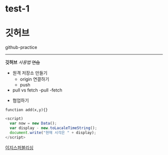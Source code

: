 # test-1
# 깃허브
github-practice

---

**깃허브** *사용법* ~~연습~~

- 원격 저장소 만들기
  - origin 연결하기
  - push
- pull vs fetch
  -pull
  -fetch
+ 협업하기

`function add(x,y){}`
```javascript
<script)
  var now = new Data();
  var display - new.toLacaleTimeString();
  document.write("현재 시각은 " + display);
</script>
```

[이지스퍼블리싱](http://www.easyspub.co.kr/Main/pub)

